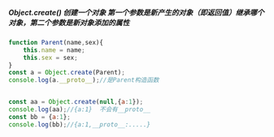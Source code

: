 ##### Object.create() 创建一个对象   第一个参数是新产生的对象（即返回值）继承哪个对象，第二个参数是新对象添加的属性

```javascript
function Parent(name,sex){
    this.name = name;
    this.sex = sex;
}
const a = Object.create(Parent);
console.log(a.__proto__);//是Parent构造函数


const aa = Object.create(null,{a:1});
console.log(aa);//{a:1}  不会有__proto__
const bb = {a:1};
console.log(bb);//{a:1,__proto__:.....}  
```

